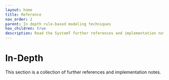 ```yaml
---
layout: home
title: Reference
nav_order: 2
parent: In depth rule-based modeling techniques
has_children: true
description: Read the SystemT further references and implementation notes
---
```


# In-Depth

This section is a collection of further references and implementation notes.
